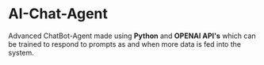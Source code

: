 # AI-Chat-Agent

Advanced ChatBot-Agent made using **Python** and **OPENAI API's** which can be trained to respond to prompts as and when more data is fed into the system. 
